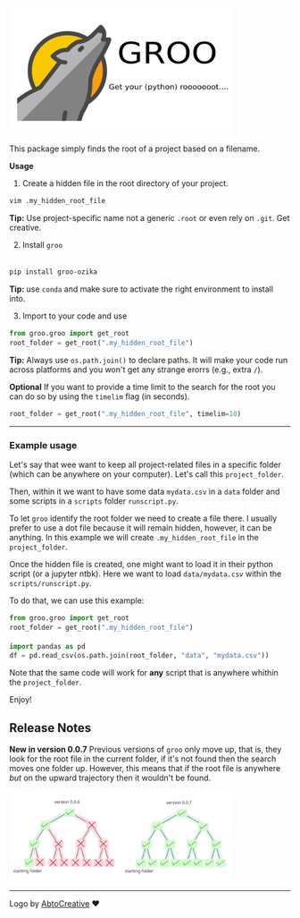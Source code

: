 <img src="https://raw.githubusercontent.com/ozika/groo/main/src/groo/logo.png" width=400>


This package simply finds the root of a project based on a filename.

**Usage**

1. Create a hidden file in the root directory of your project.

```bash
vim .my_hidden_root_file
```
**Tip:** Use project-specific name not a generic `.root` or even rely on `.git`. Get creative.

2. Install `groo`

```bash

pip install groo-ozika

```
**Tip:** use `conda` and make sure to activate the right environment to install into.

3. Import to your code and use


```python
from groo.groo import get_root
root_folder = get_root(".my_hidden_root_file")
```

**Tip:** Always use `os.path.join()` to declare paths. It will make your code run across platforms and you won't get any strange erorrs (e.g., extra `/`).

**Optional**
If you want to provide a time limit to the search for the root you can do so by using the `timelim` flag (in seconds). 
```python
root_folder = get_root(".my_hidden_root_file", timelim=10)
```

---

### Example usage

Let's say that wee want to keep all project-related files in a specific folder (which can be anywhere on your computer). Let's call this `project_folder`.

Then, within it we want to have some data `mydata.csv` in a `data` folder and some scripts in a `scripts` folder `runscript.py`.

To let `groo` identify the root folder we need to create a file there. I usually prefer to use a dot file because it will remain hidden, however, it can be anything. In this example we will create `.my_hidden_root_file` in the `project_folder`.

Once the hidden file is created, one might want to load it in their python script (or a jupyter ntbk). Here we want to load `data/mydata.csv` within the `scripts/runscript.py`.

To do that, we can use this example:
```python
from groo.groo import get_root
root_folder = get_root(".my_hidden_root_file")

import pandas as pd
df = pd.read_csv(os.path.join(root_folder, "data", "mydata.csv"))

```
Note that the same code will work for **any** script that is anywhere whithin the `project_folder`.

Enjoy!

## Release Notes
**New in version 0.0.7** 
Previous versions of `groo` only move up, that is, they look for the root file in the current folder, if it's not found then the search moves one folder up. However, this means that if the root file is anywhere *but* on the upward trajectory then it wouldn't be found. 

<img src="https://github.com/ozika/groo/blob/main/src/groo/v007_upd.svg" width=400>

---
Logo by [AbtoCreative](https://www.flaticon.com/authors/abtocreative) :heart:
